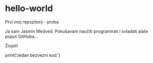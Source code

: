 # hello-world
Prvi moj repozitorij - proba

Ja sam Jasmin Medved. Pokušavam naučiti programirati i svladati alate poput GitHuba...

Živjeli!

print('Jedan bezvezni kod.')
